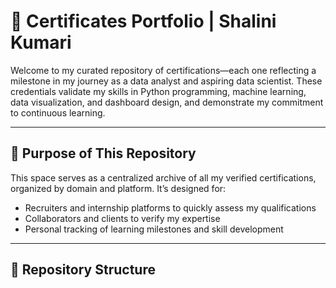 # 🏅 Certificates Portfolio | Shalini Kumari

Welcome to my curated repository of certifications—each one reflecting a milestone in my journey as a data analyst and aspiring data scientist. These credentials validate my skills in Python programming, machine learning, data visualization, and dashboard design, and demonstrate my commitment to continuous learning.

---

## 🎯 Purpose of This Repository

This space serves as a centralized archive of all my verified certifications, organized by domain and platform. It’s designed for:

- Recruiters and internship platforms to quickly assess my qualifications
- Collaborators and clients to verify my expertise
- Personal tracking of learning milestones and skill development

---

## 📂 Repository Structure

